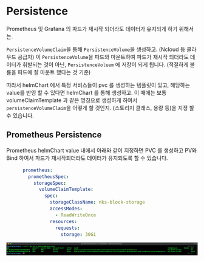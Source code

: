 # Persistence

Prometheus 및 Grafana 의 파드가 재시작 되더라도 데이터가 유지되게 하기 위해서는. 

`PersistenceVolumeClaim`을 통해 `PersistenceVolume`을 생성하고. (Ncloud 등 클라우드 공급자) 이 `PersistenceVolume`을 파드와 마운트하여 파드가 재시작 되더라도 데이터가 휘발되는 것이 아닌, `PersistenceVoluem` 에 저장이 되게 됩니다. (적절하게 볼륨을 파드에 잘 마운트 했다는 것 기준)

따라서 helmChart 에서 특정 서비스들이 pvc 를 생성하는 템플릿이 있고, 해당하는 value를 반영 할 수 있다면 helmChart 를 통해 생성하고. 이 때에는 보통 volumeClaimTemplate 과 같은 명칭으로 생성하게 하여서 `persistenceVolumeClaim`을 어떻게 할 것인지. (스토리지 클래스, 용량 등)을 지정 할 수 있습니다. 

## Prometheus Persistence

Prometheus helmChart value 내에서 아래와 같이 지정하면 PVC 를 생성하고 PV와 Bind 하여서 파드가 재시작되더라도 데이터가 유지되도록 할 수 있습니다.

```yaml
      prometheus:
        prometheusSpec:
          storageSpec:
            volumeClaimTemplate:
              spec:
                storageClassName: nks-block-storage
                accessModes:
                  - ReadWriteOnce
                resources:
                  requests:
                    storage: 30Gi
```

![](./images/prometheus_pv.png)